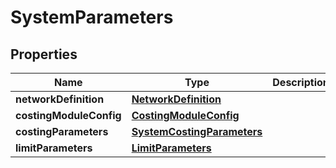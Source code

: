 

# SystemParameters


## Properties

| Name | Type | Description | Notes |
|------------ | ------------- | ------------- | -------------|
|**networkDefinition** | [**NetworkDefinition**](NetworkDefinition.md) |  |  |
|**costingModuleConfig** | [**CostingModuleConfig**](CostingModuleConfig.md) |  |  |
|**costingParameters** | [**SystemCostingParameters**](SystemCostingParameters.md) |  |  |
|**limitParameters** | [**LimitParameters**](LimitParameters.md) |  |  |



